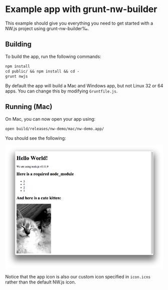 Example app with grunt-nw-builder
===========

This example should give you everything you need to get started with a NW.js project using grunt-nw-builder‰.

Building
------

To build the app, run the following commands:


    npm install
    cd public/ && npm install && cd -
    grunt nwjs

By default the app will build a Mac and Windows app, but not Linux 32 or 64 apps.  You can change this by modifying `Gruntfile.js`.

Running (Mac)
----

On Mac, you can now open your app using:

    open build/releases/nw-demo/mac/nw-demo.app/

You should see the following:

![Screenshot](./docs/screenshot.png)

Notice that the app icon is also our custom icon specified in `icon.icns` rather than the default NW.js icon.